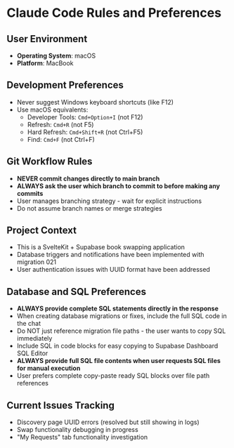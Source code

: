 # Claude Code Rules and Preferences

## User Environment
- **Operating System**: macOS
- **Platform**: MacBook

## Development Preferences
- Never suggest Windows keyboard shortcuts (like F12)
- Use macOS equivalents:
  - Developer Tools: `Cmd+Option+I` (not F12)
  - Refresh: `Cmd+R` (not F5)
  - Hard Refresh: `Cmd+Shift+R` (not Ctrl+F5)
  - Find: `Cmd+F` (not Ctrl+F)

## Git Workflow Rules
- **NEVER commit changes directly to main branch**
- **ALWAYS ask the user which branch to commit to before making any commits**
- User manages branching strategy - wait for explicit instructions
- Do not assume branch names or merge strategies

## Project Context
- This is a SvelteKit + Supabase book swapping application
- Database triggers and notifications have been implemented with migration 021
- User authentication issues with UUID format have been addressed

## Database and SQL Preferences
- **ALWAYS provide complete SQL statements directly in the response**
- When creating database migrations or fixes, include the full SQL code in the chat
- Do NOT just reference migration file paths - the user wants to copy SQL immediately
- Include SQL in code blocks for easy copying to Supabase Dashboard SQL Editor
- **ALWAYS provide full SQL file contents when user requests SQL files for manual execution**
- User prefers complete copy-paste ready SQL blocks over file path references

## Current Issues Tracking
- Discovery page UUID errors (resolved but still showing in logs)
- Swap functionality debugging in progress
- "My Requests" tab functionality investigation